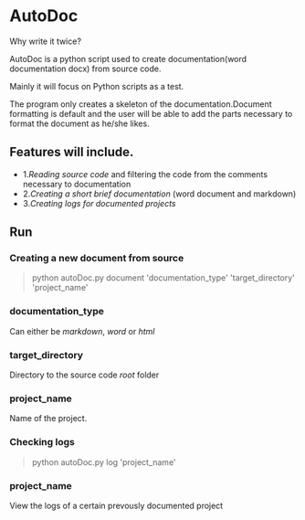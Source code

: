 # AutoDoc

Why write it twice?

AutoDoc is a python script used to create documentation(word documentation docx) from source code.

Mainly it will focus on Python scripts as a test.

The program only creates a skeleton of the documentation.Document formatting is default and the user will be able to add the parts necessary to format the document as he/she likes.

## Features will include.
* 1.*Reading source code* and filtering the code from the comments necessary to documentation
* 2.*Creating a short brief documentation* (word document and markdown)
* 3.*Creating logs for documented projects*

## Run
### Creating a new document from source

>python autoDoc.py document 'documentation_type' 'target_directory' 'project_name'

### documentation_type
Can either be *markdown*, *word* or *html*
### target_directory
Directory to the source code *root* folder
### project_name
Name of the project.

### Checking logs
>python autoDoc.py log 'project_name'

### project_name
View the logs of a certain prevously documented project